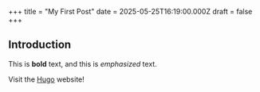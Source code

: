 +++
title = "My First Post"
date = 2025-05-25T16:19:00.000Z
draft = false
+++
## Introduction

This is **bold** text, and this is *emphasized* text.

Visit the [Hugo](https://gohugo.io) website!
